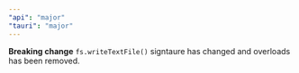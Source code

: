 ```yaml
---
"api": "major"
"tauri": "major"
---
```


**Breaking change** `fs.writeTextFile()` signtaure has changed and overloads has been removed.

